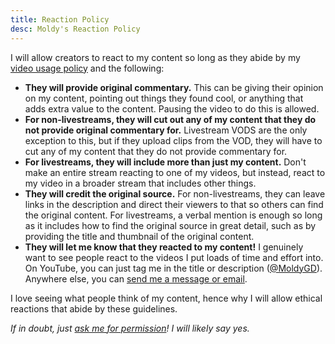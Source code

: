 ```yaml
---
title: Reaction Policy
desc: Moldy's Reaction Policy
---
```


I will allow creators to react to my content so long as they abide by my [video usage policy](/video-usage/) and the following:

- **They will provide original commentary.** This can be giving their opinion on my content, pointing out things they found cool, or anything that adds extra value to the content. Pausing the video to do this is allowed.
- **For non-livestreams, they will cut out any of my content that they do not provide original commentary for.** Livestream VODS are the only exception to this, but if they upload clips from the VOD, they will have to cut any of my content that they do not provide commentary for.
- **For livestreams, they will include more than just my content.** Don't make an entire stream reacting to one of my videos, but instead, react to my video in a broader stream that includes other things.
- **They will credit the original source.** For non-livestreams, they can leave links in the description and direct their viewers to that so others can find the original content. For livestreams, a verbal mention is enough so long as it includes how to find the original source in great detail, such as by providing the title and thumbnail of the original content.
- **They will let me know that they reacted to my content!** I genuinely want to see people react to the videos I put loads of time and effort into. On YouTube, you can just tag me in the title or description ([@MoldyGD](/youtube/)). Anywhere else, you can [send me a message or email](/contact/).

I love seeing what people think of my content, hence why I will allow ethical reactions that abide by these guidelines.

*If in doubt, just [ask me for permission](/contact/)! I will likely say yes.*